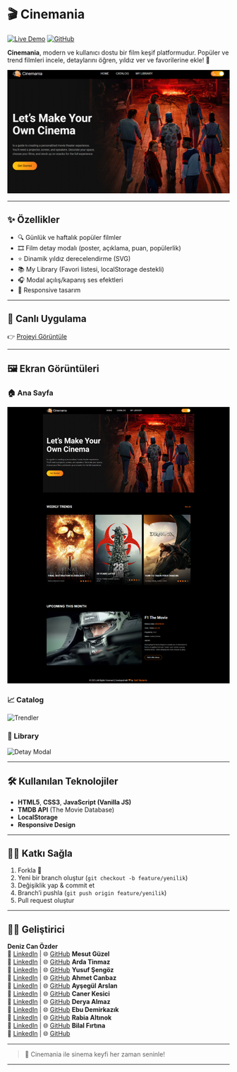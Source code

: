 # 🎬 Cinemania

[![Live Demo](https://img.shields.io/badge/Live%20Demo-Online-green?style=flat&logo=github)](https://nan-stop-us.github.io/cinemania/)
[![GitHub](https://img.shields.io/badge/Repo-GitHub-blue?style=flat&logo=github)](https://github.com/ArdaTinmaz/cinemania)

**Cinemania**, modern ve kullanıcı dostu bir film keşif platformudur. Popüler ve trend filmleri incele, detaylarını öğren, yıldız ver ve favorilerine ekle! 🍿

![Cinemania Hero](./screenshots/hero.png)

---

## ✨ Özellikler

- 🔍 Günlük ve haftalık popüler filmler
- 🎞️ Film detay modalı (poster, açıklama, puan, popülerlik)
- ⭐ Dinamik yıldız derecelendirme (SVG)
- 📚 My Library (Favori listesi, localStorage destekli)
- 🎧 Modal açılış/kapanış ses efektleri
- 📱 Responsive tasarım

---

## 🚀 Canlı Uygulama

👉 [Projeyi Görüntüle](https://nan-stop-us.github.io/cinemania/)

---

## 🖼️ Ekran Görüntüleri

### 🏠 Ana Sayfa 
![Ana Sayfa](./screenshots/home.png)

### 📈 Catalog
![Trendler](./screenshots/catalog.png)

### 🧾 Library
![Detay Modal](./screenshots/library.png)

---

## 🛠️ Kullanılan Teknolojiler

- **HTML5**, **CSS3**, **JavaScript (Vanilla JS)**
- **TMDB API** (The Movie Database)
- **LocalStorage**
- **Responsive Design**

---

## 🙋‍♀️ Katkı Sağla

1. Forkla 🍴
2. Yeni bir branch oluştur (`git checkout -b feature/yenilik`)
3. Değişiklik yap & commit et
4. Branch’i pushla (`git push origin feature/yenilik`)
5. Pull request oluştur

---

## 👨‍💻 Geliştirici

**Deniz Can Özder**  
🔗 [LinkedIn](https://www.linkedin.com/in/denizozder1/) | 🌐 [GitHub](https://github.com/DenizzOzder)
**Mesut Güzel**  
🔗 [LinkedIn](https://linkedin.com) | 🌐 [GitHub](https://github.com/MesutGzlz)
**Arda Tinmaz**  
🔗 [LinkedIn](https://www.linkedin.com/in/ardatinmaz/) | 🌐 [GitHub](https://github.com/ArdaTinmaz)
**Yusuf Şengöz**  
🔗 [LinkedIn](https://www.linkedin.com/in/yusuf-şengöz-a7213525b/) | 🌐 [GitHub](https://github.com/zekirovskii)
**Ahmet Canbaz**  
🔗 [LinkedIn](https://www.linkedin.com/in/ahmet-canbaz/) | 🌐 [GitHub](https://github.com/canbazahmet)
**Ayşegül Arslan**  
🔗 [LinkedIn](https://www.linkedin.com/in/ayşegül-arslan-19a135279/) | 🌐 [GitHub](https://github.com/aysegularslan1)
**Caner Kesici**  
🔗 [LinkedIn](https://www.linkedin.com/in/caner-kesici/) | 🌐 [GitHub](https://github.com/Canerksc)
**Derya Almaz**  
🔗 [LinkedIn](https://www.linkedin.com/in/deryaalmaz/) | 🌐 [GitHub](https://github.com/deryalmaz)
**Ebu Demirkazık**  
🔗 [LinkedIn](https://www.linkedin.com/in/ebudemirkazik/) | 🌐 [GitHub](https://github.com/ebudemirkazik)
**Rabia Altınok**  
🔗 [LinkedIn](https://www.linkedin.com/in/rabia-altınok-853838255/) | 🌐 [GitHub](https://github.com/rabiaaltnk)
**Bilal Fırtına**  
🔗 [LinkedIn](https://www.linkedin.com/in/bilal-firtina/) | 🌐 [GitHub](https://github.com/BilalFirtina)

---

> 🎉 Cinemania ile sinema keyfi her zaman seninle!

---

